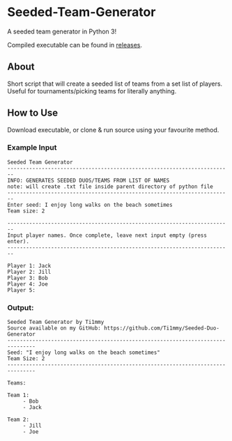 # Seeded-Team-Generator
A seeded team generator in Python 3!

Compiled executable can be found in [releases](https://github.com/Ti1mmy/Seeded-Duo-Generator/releases).

## About
Short script that will create a seeded list of teams from a set list of players. Useful for tournaments/picking teams for literally anything.

## How to Use
Download executable, or clone & run source using your favourite method.

### Example Input

```
Seeded Team Generator
------------------------------------------------------------------------
INFO: GENERATES SEEDED DUOS/TEAMS FROM LIST OF NAMES
note: will create .txt file inside parent directory of python file
------------------------------------------------------------------------
Enter seed: I enjoy long walks on the beach sometimes
Team size: 2

------------------------------------------------------------------------
Input player names. Once complete, leave next input empty (press enter).
------------------------------------------------------------------------

Player 1: Jack
Player 2: Jill
Player 3: Bob
Player 4: Joe
Player 5: 
```

### Output:

```
Seeded Team Generator by Ti1mmy
Source available on my GitHub: https://github.com/Ti1mmy/Seeded-Duo-Generator
-------------------------------------------------------------------------------
Seed: "I enjoy long walks on the beach sometimes"
Team Size: 2
-------------------------------------------------------------------------------

Teams:

Team 1:
     - Bob
     - Jack

Team 2:
     - Jill
     - Joe

```
